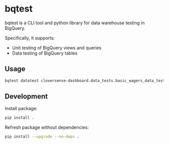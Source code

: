 # bqtest
bqtest is a CLI tool and python library for data warehouse testing in BigQuery.

Specifically, it supports:
- Unit testing of BigQuery views and queries
- Data testing of BigQuery tables

## Usage

```bash
bqtest datatest cloversense-dashboard.data_tests.basic_wagers_data_tests secrets/key.json
```

## Development

Install package:

```bash
pip install .
```

Refresh package without dependencies:

```bash
pip install --upgrade --no-deps .
```
